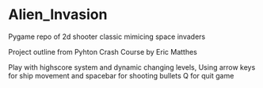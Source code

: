 # Alien_Invasion

Pygame repo of 2d shooter classic mimicing space invaders

Project outline from Pyhton Crash Course by Eric Matthes

Play with highscore system and dynamic changing levels,
Using arrow keys for ship movement and spacebar for shooting bullets
Q for quit game